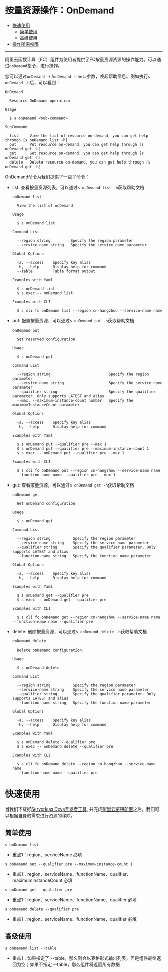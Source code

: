 # 按量资源操作：OnDemand

- [快速使用](#快速使用)
  - [简单使用](#简单使用)
  - [高级使用](#高级使用)
- [操作所需权限](../Others/authority/command.md#onDemand-指令)


------


阿里云函数计算（FC）组件为使用者提供了FC按量资源资源的操作能力。可以通过`onDemand`指令，进行操作。

您可以通过`onDemand -h`/`onDemand --help`参数，唤起帮助信息。例如执行`s onDemand -h`后，可以看到：

```
OnDemand

  Resource OnDemand operation 

Usage

  $ s onDemand <sub-command> 

SubCommand

  list     View the list of resource on-demand, you can get help through [s onDemand list -h] 
  put      Put resource on-demand, you can get help through [s onDemand get -h]               
  get      Get resource on-demand, you can get help through [s onDemand get -h]               
  delete   Delete resource on-demand, you can get help through [s onDemand get -h]

```

OnDemand命令为我们提供了一些子命令：

- list: 查看按量资源列表，可以通过`s onDemand list -h`获取帮助文档
    ```
    onDemand list

      View the list of onDemand 

    Usage

      $ s onDemand list 

    Command List

      --region string         Specify the region parameter       
      --service-name string   Specify the service name parameter 

    Global Options

      -a, --access    Specify key alias        
      -h, --help      Display help for command 
      --table         Table format output      

    Examples with Yaml

      $ s onDemand list         
      $ s exec -- onDemand list 

    Examples with CLI

      $ s cli fc onDemand list --region cn-hangzhou --service-name name 
    
    ```
- put: 配置按量资源，可以通过`s onDemand put -h`获取帮助文档
    ```
    onDemand put

      Set reserved configuration 

    Usage

      $ s onDemand put 

    Command List

      --region string                          Specify the region parameter                                    
      --service-name string                    Specify the service name parameter                              
      --qualifier string                       Specify the qualifier parameter. Only supports LATEST and alias 
      --max, --maximum-instance-count number   Specify the maximumInstanceCount parameter                      

    Global Options

      -a, --access    Specify key alias        
      -h, --help      Display help for command 

    Examples with Yaml

      $ s onDemand put --qualifier pre --max 1                    
      $ s onDemand put --qualifier pre --maximum-instance-count 1 
      $ s exec -- onDemand put --qualifier pre --max 1            

    Examples with CLI

      $ s cli fc onDemand put --region cn-hangzhou --service-name name              
      --function-name name --qualifier pre --max 1  
    ```
- get: 查看按量资源，可以通过`s onDemand get -h`获取帮助文档
    ```
    onDemand get

      Get onDemand configuration 

    Usage

      $ s onDemand get 

    Command List

      --region string          Specify the region parameter                                    
      --service-name string    Specify the service name parameter                              
      --qualifier string       Specify the qualifier parameter. Only supports LATEST and alias 
      --function-name string   Specify the function name parameter                             

    Global Options

      -a, --access    Specify key alias        
      -h, --help      Display help for command 

    Examples with Yaml

      $ s onDemand get --qualifier pre         
      $ s exec -- onDemand get --qualifier pre 

    Examples with CLI

      $ s cli fc onDemand get --region cn-hangzhou --service-name name --function-name name --qualifier pre 
    ```
- delete: 删除按量资源，可以通过`s onDemand delete -h`获取帮助文档
    ```
    onDemand delete

      Delete onDemand configuration 

    Usage

      $ s onDemand delete 

    Command List

      --region string          Specify the region parameter                                    
      --service-name string    Specify the service name parameter                              
      --qualifier string       Specify the qualifier parameter. Only supports LATEST and alias 
      --function-name string   Specify the function name parameter                             

    Global Options

      -a, --access    Specify key alias        
      -h, --help      Display help for command 

    Examples with Yaml

      $ s onDemand delete --qualifier pre         
      $ s exec -- onDemand delete --qualifier pre 

    Examples with CLI

      $ s cli fc onDemand delete --region cn-hangzhou --service-name name           
      --function-name name --qualifier pre  
    ```

# 快速使用

当我们下载好[Serverless Devs开发者工具](../Getting-started/Install-tutorial.md), 并完成[阿里云密钥配置](../Getting-started/Setting-up-credentials.md)之后，我们可以根据自身的需求进行资源的移除。

## 简单使用

```
s onDemand list
```

- 重点1：region、serviceName 必填


```
s onDemand put --qualifier pre --maximum-instance-count 1 
```

- 重点1：region、serviceName、functionName、qualifier、maximumInstanceCount 必填


```
s onDemand get --qualifier pre
```
- 重点1：region、serviceName、functionName、qualifier 必填


```
s onDemand delete --qualifier pre
```
- 重点1：region、serviceName、functionName、qualifier 必填




## 高级使用

```
s onDemand list --table
```

- 重点1：如果指定了 --table，那么则会以表格形式输出列表，但是组件最终返回为空；如果不指定 --table，那么组件将返回所有数据
